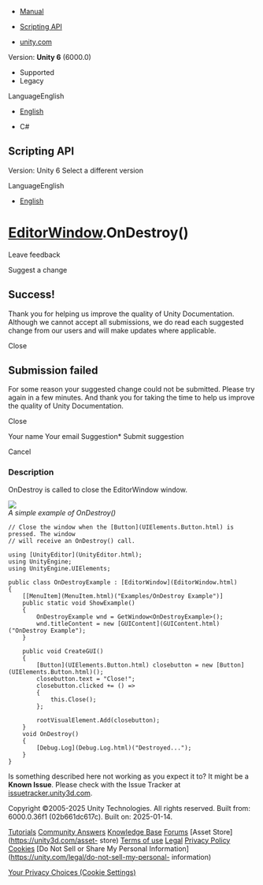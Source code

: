 [ ]()

  * [Manual](../Manual/index.html)
  * [Scripting API](../ScriptReference/index.html)

  * [unity.com](https://unity.com/)

Version: **Unity 6** (6000.0)

  * Supported
  * Legacy

LanguageEnglish

  * [English]()

  * C#

[ ](https://docs.unity3d.com)

## Scripting API

Version: Unity 6 Select a different version

LanguageEnglish

  * [English]()

#  [EditorWindow](EditorWindow.html).OnDestroy()

Leave feedback

Suggest a change

## Success!

Thank you for helping us improve the quality of Unity Documentation. Although
we cannot accept all submissions, we do read each suggested change from our
users and will make updates where applicable.

Close

## Submission failed

For some reason your suggested change could not be submitted. Please <a>try
again</a> in a few minutes. And thank you for taking the time to help us
improve the quality of Unity Documentation.

Close

Your name Your email Suggestion* Submit suggestion

Cancel

[ ]()

### Description

OnDestroy is called to close the EditorWindow window.

![](../StaticFiles/ScriptRefImages/EditorWindowOnDestroy.png)  
_A simple example of OnDestroy()_

    
    
    // Close the window when the [Button](UIElements.Button.html) is pressed. The window
    // will receive an OnDestroy() call.
    
    using [UnityEditor](UnityEditor.html);
    using UnityEngine;
    using UnityEngine.UIElements;
    
    public class OnDestroyExample : [EditorWindow](EditorWindow.html)
    {
        [[MenuItem](MenuItem.html)("Examples/OnDestroy Example")]
        public static void ShowExample()
        {
            OnDestroyExample wnd = GetWindow<OnDestroyExample>();
            wnd.titleContent = new [GUIContent](GUIContent.html)("OnDestroy Example");
        }
    
        public void CreateGUI()
        {
            [Button](UIElements.Button.html) closebutton = new [Button](UIElements.Button.html)();
            closebutton.text = "Close!";
            closebutton.clicked += () =>
            {
                this.Close();
            };
    
            rootVisualElement.Add(closebutton);
        }
        void OnDestroy()
        {
            [Debug.Log](Debug.Log.html)("Destroyed...");
        }
    }
    

Is something described here not working as you expect it to? It might be a
**Known Issue**. Please check with the Issue Tracker at
[issuetracker.unity3d.com](https://issuetracker.unity3d.com).

Copyright ©2005-2025 Unity Technologies. All rights reserved. Built from:
6000.0.36f1 (02b661dc617c). Built on: 2025-01-14.

[Tutorials](https://unity3d.com/learn) [Community
Answers](https://answers.unity3d.com) [Knowledge
Base](https://support.unity3d.com/hc/en-us)
[Forums](https://forum.unity3d.com) [Asset Store](https://unity3d.com/asset-
store) [Terms of use](https://docs.unity3d.com/Manual/TermsOfUse.html)
[Legal](https://unity.com/legal) [Privacy
Policy](https://unity.com/legal/privacy-policy)
[Cookies](https://unity.com/legal/cookie-policy) [Do Not Sell or Share My
Personal Information](https://unity.com/legal/do-not-sell-my-personal-
information)

[Your Privacy Choices (Cookie Settings)](javascript:void\(0\);)

